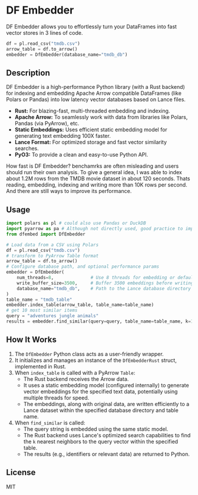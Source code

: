# DF Embedder

DF Embedder allows you to effortlessly turn your DataFrames into fast vector stores in 3 lines of code. 

```python
df = pl.read_csv("tmdb.csv")
arrow_table = df.to_arrow()
embedder = DfEmbedder(database_name="tmdb_db")
```

## Description

DF Embedder is a high-performance Python library (with a Rust backend) for indexing and embedding Apache Arrow compatible DataFrames (like Polars or Pandas) into low latency vector databases based on Lance files.

- **Rust:** For blazing-fast, multi-threaded embedding and indexing.
- **Apache Arrow:** To seamlessly work with data from libraries like Polars, Pandas (via PyArrow), etc.
- **Static Embeddings:** Uses efficient static embedding model for generating text embedding 100X faster.
- **Lance Format:** For optimized storage and fast vector similarity searches.
- **PyO3:** To provide a clean and easy-to-use Python API.

How fast is DF Embedder? benchamrks are often misleading and users should run their own analysis. To give a general idea, I was able to index about 1.2M rows from the TMDB movie dataset in about 120 seconds. Thats reading, embedding, indexing and writing more than 10K rows per second. And there are still ways to improve its performance.  

## Usage

```python
import polars as pl # could also use Pandas or DuckDB
import pyarrow as pa # Although not directly used, good practice to import
from dfembed import DfEmbedder

# Load data from a CSV using Polars
df = pl.read_csv("tmdb.csv")
# transform to PyArrow Table format
arrow_table = df.to_arrow()
# Configure database path, and optional performance params
embedder = DfEmbedder(
    num_threads=8,              # Use 8 threads for embedding or defaults to avail num of cores
    write_buffer_size=3500,     # Buffer 3500 embeddings before writing
    database_name="tmdb_db",    # Path to the Lance database directory            
)
table_name = "tmdb_table" 
embedder.index_table(arrow_table, table_name=table_name)
# get 10 most similar items
query = "adventures jungle animals"
results = embedder.find_similar(query=query, table_name=table_name, k=10)

```



## How It Works

1.  The `DfEmbedder` Python class acts as a user-friendly wrapper.
2.  It initializes and manages an instance of the `DfEmbedderRust` struct, implemented in Rust.
3.  When `index_table` is called with a PyArrow `Table`:
    *   The Rust backend receives the Arrow data.
    *   It uses a static embedding model (configured internally) to generate vector embeddings for the specified text data, potentially using multiple threads for speed.
    *   The embeddings, along with original data, are written efficiently to a Lance dataset within the specified database directory and table name.
4.  When `find_similar` is called:
    *   The query string is embedded using the same static model.
    *   The Rust backend uses Lance's optimized search capabilities to find the `k` nearest neighbors to the query vector within the specified table.
    *   The results (e.g., identifiers or relevant data) are returned to Python.

## License

MIT